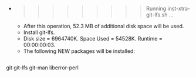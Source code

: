 * >>>>>>>>> Running inst-xtra-git-lfs.sh ...
  * After this operation, 52.3 MB of additional disk space will be used.
  * Install git-lfs.
  * Disk size = 6964740K. Space Used = 54528K. Runtime = 00:00:00:03.
  * The following NEW packages will be installed:
  ```bash
git git-lfs git-man liberror-perl
  ```

